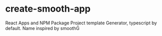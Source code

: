 # create-smooth-app
React Apps and NPM Package Project template Generator, typescript by default.
Name inspired by smoothG 
